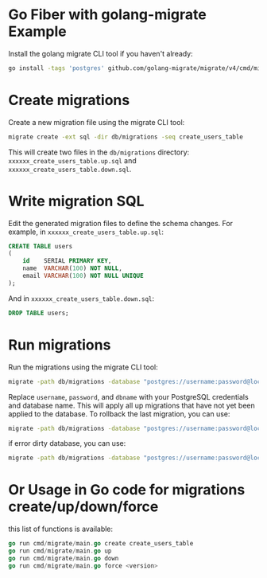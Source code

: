 # Go Fiber with golang-migrate Example

Install the golang migrate CLI tool if you haven't already:

```bash 
go install -tags 'postgres' github.com/golang-migrate/migrate/v4/cmd/migrate@latest
```

# Create migrations

Create a new migration file using the migrate CLI tool:

```bash 
migrate create -ext sql -dir db/migrations -seq create_users_table
```

This will create two files in the `db/migrations` directory: `xxxxxx_create_users_table.up.sql` and
`xxxxxx_create_users_table.down.sql`.

# Write migration SQL

Edit the generated migration files to define the schema changes. For example, in `xxxxxx_create_users_table.up.sql`:

```sql
CREATE TABLE users
(
    id    SERIAL PRIMARY KEY,
    name  VARCHAR(100) NOT NULL,
    email VARCHAR(100) NOT NULL UNIQUE
);
```

And in `xxxxxx_create_users_table.down.sql`:

```sql
DROP TABLE users;
``` 

# Run migrations

Run the migrations using the migrate CLI tool:

```bash 
migrate -path db/migrations -database "postgres://username:password@localhost:5432/dbname?sslmode=disable" up
```

Replace `username`, `password`, and `dbname` with your PostgreSQL credentials and database name.
This will apply all up migrations that have not yet been applied to the database.
To rollback the last migration, you can use:

```bash 
migrate -path db/migrations -database "postgres://username:password@localhost:5432/dbname?sslmode=disable" down
```

if error dirty database, you can use:

```bash 
migrate -path db/migrations -database "postgres://username:password@localhost:5432/dbname?sslmode=disable" force <version>
```

# Or Usage in Go code for migrations create/up/down/force

this list of functions is available:

```go
go run cmd/migrate/main.go create create_users_table
go run cmd/migrate/main.go up
go run cmd/migrate/main.go down
go run cmd/migrate/main.go force <version>
```




